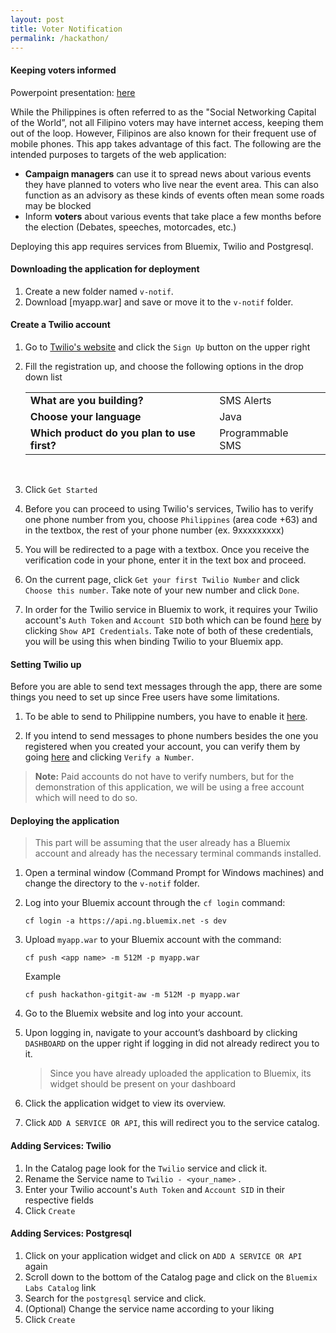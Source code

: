 ```yaml
---
layout: post
title: Voter Notification
permalink: /hackathon/
---
```



#### Keeping voters informed
Powerpoint presentation: [here](https://github.com/trishcaburian/trishcaburian.github.io/raw/master/Voter%20Notification%20Web%20App.pptx?raw=true)

While the Philippines is often referred to as the "Social Networking Capital of the World”, not all Filipino voters may have internet access, keeping them out of the loop. However, Filipinos are also known for their frequent use of mobile phones. This app takes advantage of this fact. 
The following are the intended purposes  to targets of the web application:

 - **Campaign managers** can use it to spread news about various events they have planned to voters who live near the event area.
This can also function as an advisory as these kinds of events often mean some roads may be blocked 
 - Inform **voters** about various events that take place a few months before the election (Debates, speeches, motorcades, etc.)

Deploying this app requires services from Bluemix, Twilio and Postgresql.

#### Downloading the application for deployment
 1. Create a new folder named `v-notif`. 
 2. Download [myapp.war] and save or move it to the `v-notif` folder.

#### Create a Twilio account
1. Go to [Twilio's website](https://www.twilio.com) and click the `Sign Up` button on the upper right

2.  Fill the registration up, and choose the following options in the drop down list

	||||
	|---|---|---|
	| **What are you building?** | SMS Alerts|
	| **Choose your language** | Java |
	| **Which product do you plan to use first?** | Programmable SMS |
	
	<br>
4. Click `Get Started`

5. Before you can proceed to using Twilio's services, Twilio has to verify one phone number from you, choose `Philippines` (area code +63) and in the textbox, the rest of your phone number (ex. 9xxxxxxxxx)

6. You will be redirected to a page with a textbox. Once you receive the verification code in your phone, enter it in the text box and proceed.

8. On the current page, click `Get your first Twilio Number` and click `Choose this number`. Take note of your new number and click `Done`.

9.  In order for the Twilio service in Bluemix to work, it requires your Twilio account's `Auth Token` and `Account SID` both which can be found [here](https://www.twilio.com/user/account) by clicking `Show API Credentials`. Take note of both of these credentials, you will be using this when binding Twilio to your Bluemix app.

#### Setting Twilio up
Before you are able to send text messages through the app, there are some things you need to set up since Free users have some limitations.

1. To be able to send to Philippine numbers, you have to enable it [here](https://www.twilio.com/user/account/settings/international/sms).

2. If you intend to send messages to phone numbers besides the one you registered when you created your account, you can verify them by going [here](https://www.twilio.com/user/account/phone-numbers/verified) and clicking `Verify a Number`.

> **Note:** Paid accounts do not have to verify numbers, but for the demonstration of this application, we will be using a free account which will need to do so.


#### Deploying the application

> This part will be assuming that the user already has a Bluemix account and already has the necessary terminal commands installed.

1. Open a terminal window (Command Prompt for Windows machines) and change the directory to the `v-notif` folder.
2. Log into your Bluemix account through the `cf login` command:

	````
	cf login -a https://api.ng.bluemix.net -s dev
	````
	
3. Upload `myapp.war` to your Bluemix account with the command:

	````
	cf push <app name> -m 512M -p myapp.war 
	````
	Example
	````
	cf push hackathon-gitgit-aw -m 512M -p myapp.war
	````
4. Go to the Bluemix website and log into your account.
5. Upon logging in, navigate to your account’s dashboard by clicking `DASHBOARD` on the upper right if logging in did not already redirect you to it.

	> Since you have already uploaded the application to Bluemix, its widget should be present on your dashboard

6.  Click the application widget to view its overview.
7. Click `ADD A SERVICE OR API`, this will redirect you to the service catalog.

#### Adding Services: Twilio
1. In the Catalog page look for the `Twilio` service and click it.
2. Rename the Service name to `Twilio - <your_name>` .
3. Enter your Twilio account's `Auth Token` and `Account SID` in their respective fields
4. Click `Create`

#### Adding Services: Postgresql

 1. Click on your application widget and click on `ADD A SERVICE OR API` again
 2. Scroll down to the bottom of the Catalog page and click on the `Bluemix Labs Catalog` link
 3. Search for the `postgresql` service and click.
 4.  (Optional) Change the service name according to your liking
 5.  Click `Create` 
